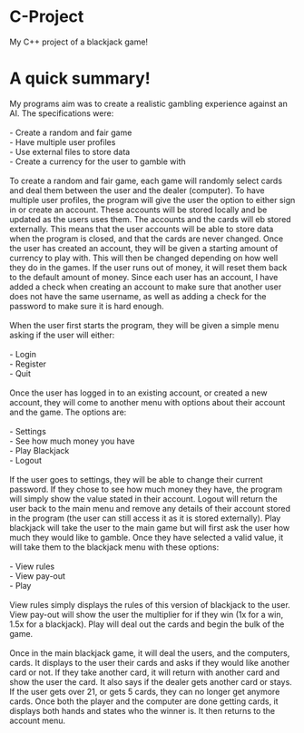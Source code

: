 # C-Project
My C++ project of a blackjack game! 

<h1>A quick summary!</h1>
My programs aim was to create a realistic gambling experience against an AI. The specifications were: <br><br>
-	Create a random and fair game<br>
-	Have multiple user profiles<br>
-	Use external files to store data<br>
-	Create a currency for the user to gamble with<br><br>
To create a random and fair game, each game will randomly select cards and deal them between the user and the dealer (computer). To have multiple user profiles, the program will give the user the option to either sign in or create an account. These accounts will be stored locally and be updated as the users uses them. The accounts and the cards will eb stored externally. This means that the user accounts will be able to store data when the program is closed, and that the cards are never changed. Once the user has created an account, they will be given a starting amount of currency to play with. This will then be changed depending on how well they do in the games. If the user runs out of money, it will reset them back to the default amount of money. Since each user has an account, I have added a check when creating an account to make sure that another user does not have the same username, as well as adding a check for the password to make sure it is hard enough.<br><br>
When the user first starts the program, they will be given a simple menu asking if the user will either: <br><br>
-	Login<br>
-	Register<br>
-	Quit <br><br>
Once the user has logged in to an existing account, or created a new account, they will come to another menu with options about their account and the game. The options are:<br><br>
-	Settings<br>
-	See how much money you have<br>
-	Play Blackjack<br>
-	Logout<br><br>
If the user goes to settings, they will be able to change their current password. If they chose to see how much money they have, the program will simply show the value stated in their account. Logout will return the user back to the main menu and remove any details of their account stored in the program (the user can still access it as it is stored externally). Play blackjack will take the user to the main game but will first ask the user how much they would like to gamble. Once they have selected a valid value, it will take them to the blackjack menu with these options:<br><br>
-	View rules<br>
-	View pay-out<br>
-	Play<br><br>
View rules simply displays the rules of this version of blackjack to the user. View pay-out will show the user the multiplier for if they win (1x for a win, 1.5x for a blackjack). Play will deal out the cards and begin the bulk of the game.<br><br> 
Once in the main blackjack game, it will deal the users, and the computers, cards. It displays to the user their cards and asks if they would like another card or not. If they take another card, it will return with another card and show the user the card. It also says if the dealer gets another card or stays. If the user gets over 21, or gets 5 cards, they can no longer get anymore cards. Once both the player and the computer are done getting cards, it displays both hands and states who the winner is. It then returns to the account menu.

